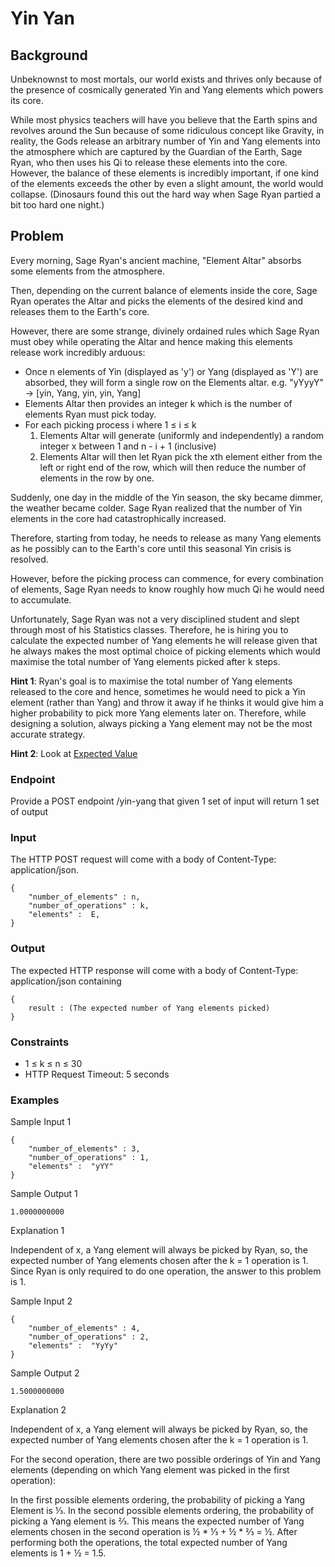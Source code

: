# Yin Yan

## Background

Unbeknownst to most mortals, our world exists and thrives only because of the presence of cosmically generated Yin and Yang elements which powers its core.

While most physics teachers will have you believe that the Earth spins and revolves around the Sun because of some ridiculous concept like Gravity, in reality, the Gods release an arbitrary number of Yin and Yang elements into the atmosphere which are captured by the Guardian of the Earth, Sage Ryan, who then uses his Qi to release these elements into the core. However, the balance of these elements is incredibly important, if one kind of the elements exceeds the other by even a slight amount, the world would collapse. (Dinosaurs found this out the hard way when Sage Ryan partied a bit too hard one night.)

## Problem
Every morning, Sage Ryan's ancient machine, "Element Altar" absorbs some elements from the atmosphere.

Then, depending on the current balance of elements inside the core, Sage Ryan operates the Altar and picks the elements of the desired kind and releases them to the Earth's core.

However, there are some strange, divinely ordained rules which Sage Ryan must obey while operating the Altar and hence making this elements release work incredibly arduous:

- Once n elements of Yin (displayed as 'y') or Yang (displayed as 'Y') are absorbed, they will form a single row on the Elements altar. e.g. "yYyyY" -> [yin, Yang, yin, yin, Yang]
- Elements Altar then provides an integer k which is the number of elements Ryan must pick today.
- For each picking process i where 1 ≤ i ≤ k
  1. Elements Altar will generate (uniformly and independently) a random integer x between 1 and n - i + 1 (inclusive)
  2. Elements Altar will then let Ryan pick the xth element either from the left or right end of the row, which will then reduce the number of elements in the row by one.

Suddenly, one day in the middle of the Yin season, the sky became dimmer, the weather became colder. Sage Ryan realized that the number of Yin elements in the core had catastrophically increased.

Therefore, starting from today, he needs to release as many Yang elements as he possibly can to the Earth's core until this seasonal Yin crisis is resolved.

However, before the picking process can commence, for every combination of elements, Sage Ryan needs to know roughly how much Qi he would need to accumulate.

Unfortunately, Sage Ryan was not a very disciplined student and slept through most of his Statistics classes. Therefore, he is hiring you to calculate the expected number of Yang elements he will release given that he always makes the most optimal choice of picking elements which would maximise the total number of Yang elements picked after k steps.

**Hint 1**: Ryan's goal is to maximise the total number of Yang elements released to the core and hence, sometimes he would need to pick a Yin element (rather than Yang) and throw it away if he thinks it would give him a higher probability to pick more Yang elements later on. Therefore, while designing a solution, always picking a Yang element may not be the most accurate strategy.

**Hint 2**: Look at [Expected Value](https://en.wikipedia.org/wiki/Expected_value)

### Endpoint
Provide a POST endpoint /yin-yang that given 1 set of input will return 1 set of output

### Input
The HTTP POST request will come with a body of Content-Type: application/json.

```
{
    "number_of_elements" : n,
    "number_of_operations" : k,
    "elements" :  E,
}
```

### Output
The expected HTTP response will come with a body of Content-Type: application/json containing

```
{
    result : (The expected number of Yang elements picked)
}
```

### Constraints
- 1 ≤ k ≤ n ≤ 30
- HTTP Request Timeout: 5 seconds

### Examples

Sample Input 1
```
{
    "number_of_elements" : 3,
    "number_of_operations" : 1,
    "elements" :  "yYY"
}
```

Sample Output 1

```
1.0000000000
```

Explanation 1

Independent of x, a Yang element will always be picked by Ryan, so, the expected number of Yang elements chosen after the k = 1 operation is 1. Since Ryan is only required to do one operation, the answer to this problem is 1.

Sample Input 2

```
{
    "number_of_elements" : 4,
    "number_of_operations" : 2,
    "elements" :  "YyYy"
}
```

Sample Output 2

```
1.5000000000
```

Explanation 2

Independent of x, a Yang element will always be picked by Ryan, so, the expected number of Yang elements chosen after the k = 1 operation is 1.

For the second operation, there are two possible orderings of Yin and Yang elements (depending on which Yang element was picked in the first operation):

In the first possible elements ordering, the probability of picking a Yang Element is ⅓. In the second possible elements ordering, the probability of picking a Yang element is ⅔. This means the expected number of Yang elements chosen in the second operation is ½ * ⅓ + ½ * ⅔ = ½. After performing both the operations, the total expected number of Yang elements is 1 + ½ = 1.5.